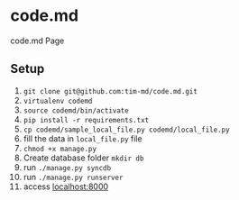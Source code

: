 code.md
=======

code.md Page


Setup
---

1.   `git clone git@github.com:tim-md/code.md.git`
2.   `virtualenv codemd`
3.   `source codemd/bin/activate`
4.   `pip install -r requirements.txt`
5.   `cp codemd/sample_local_file.py codemd/local_file.py`
6.   fill the data in `local_file.py` file
7.   `chmod +x manage.py`
8.   Create database folder `mkdir db`
9.   run `./manage.py syncdb`
10.   run `./manage.py runserver`
12.  access [localhost:8000](localhost:8000)



